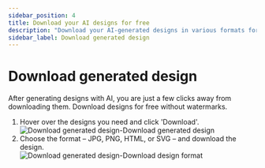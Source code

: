 ```yaml
---
sidebar_position: 4
title: Download your AI designs for free
description: "Download your AI-generated designs in various formats for immediate use in your marketing channels."
sidebar_label: Download generated design
---
```


# Download generated design

After generating designs with AI, you are just a few clicks away from downloading them. Download designs for free without watermarks.

<ol>
  <li>Hover over the designs you need and click 'Download'.</li>
  <img src="/img/design-generation/download-generated-design/1_download-generated-design_download-generated-design.png" alt="Download generated design-Download generated design" />
  <li>Choose the format – JPG, PNG, HTML, or SVG – and download the design.</li>
  <img src="/img/design-generation/download-generated-design/2_download-generated-design_download-design-format.png" alt="Download generated design-Download design format" />
</ol>